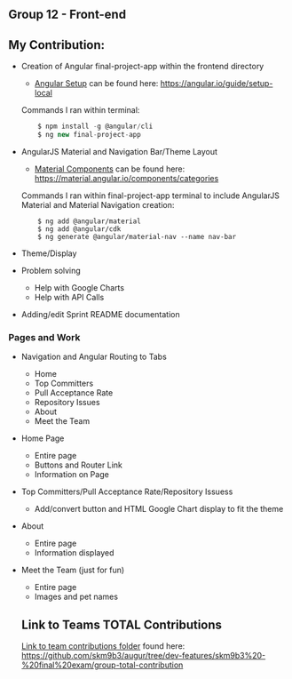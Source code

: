 ## Group 12 - Front-end
## My Contribution: 

- Creation of Angular final-project-app within the frontend directory
	- [Angular Setup](https://angular.io/guide/setup-local) can be found here: https://angular.io/guide/setup-local

	Commands I ran within terminal:
	```typescript
		$ npm install -g @angular/cli
		$ ng new final-project-app
	```

- AngularJS Material and Navigation Bar/Theme Layout
	- [Material Components](https://material.angular.io/components/categories) can be found here: https://material.angular.io/components/categories

	Commands I ran within final-project-app terminal to include AngularJS Material and Material Navigation creation:
	```typscript
		$ ng add @angular/material
		$ ng add @angular/cdk
		$ ng generate @angular/material-nav --name nav-bar
	```

- Theme/Display

- Problem solving
	- Help with Google Charts
	- Help with API Calls

- Adding/edit Sprint README documentation

### Pages and Work

- Navigation and Angular Routing to Tabs
	- Home
	- Top Committers
	- Pull Acceptance Rate
	- Repository Issues
	- About
	- Meet the Team

- Home Page
	- Entire page
	- Buttons and Router Link
	- Information on Page

- Top Committers/Pull Acceptance Rate/Repository Issuess
	- Add/convert button and HTML Google Chart display to fit the theme

- About
	- Entire page
	- Information displayed

- Meet the Team (just for fun)
	- Entire page
	- Images and pet names
    
    ## Link to Teams TOTAL Contributions
    
    [Link to team contributions folder](https://github.com/skm9b3/augur/tree/dev-features/skm9b3%20-%20final%20exam/group-total-contribution) found here: https://github.com/skm9b3/augur/tree/dev-features/skm9b3%20-%20final%20exam/group-total-contribution

